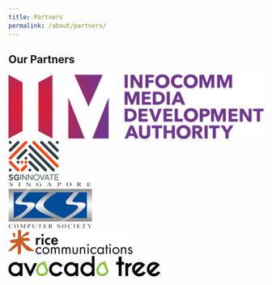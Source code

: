 ```yaml
---
title: Partners
permalink: /about/partners/
---
```

<h2>Our Partners</h2>
<div class="row padding--bottom">
  <div class="col"><img src="/images/imda.png"/></div>
  <div class="col"><img src="/images/sgi.jpg"/></div>
  <div class="col"><img src="/images/sg-com-so.jpg"/></div>
 </div>
<div class="row padding--bottom">
  <div class="col"><img src="/images/rice.jpg"/></div>
  <div class="col"><img src="/images/atd.png"/></div>
 </div>


